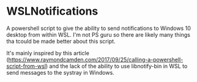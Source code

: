 # WSLNotifications
A powershell script to give the ability to send notifications to Windows 10 desktop from within WSL. I'm not  PS guru so there are likely many things tha tcould be made better about this script.

It's mainly inspired by this article (https://www.raymondcamden.com/2017/09/25/calling-a-powershell-script-from-wsl) and the lack of the ability to use libnotify-bin in WSL to send messages to the systray in Windows.
